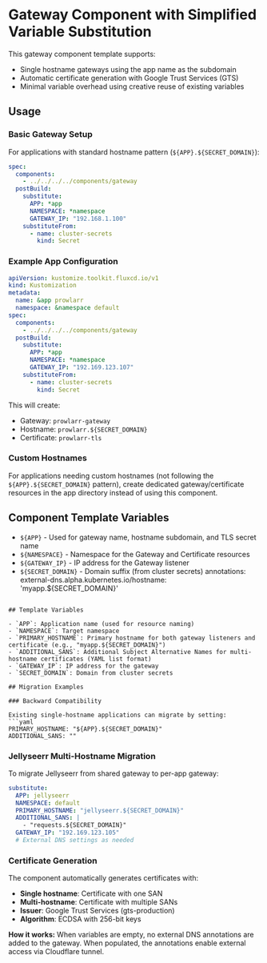 # Gateway Component with Simplified Variable Substitution

This gateway component template supports:
- Single hostname gateways using the app name as the subdomain
- Automatic certificate generation with Google Trust Services (GTS)
- Minimal variable overhead using creative reuse of existing variables

## Usage

### Basic Gateway Setup

For applications with standard hostname pattern (`${APP}.${SECRET_DOMAIN}`):

```yaml
spec:
  components:
    - ../../../../components/gateway
  postBuild:
    substitute:
      APP: *app
      NAMESPACE: *namespace
      GATEWAY_IP: "192.168.1.100"
    substituteFrom:
      - name: cluster-secrets
        kind: Secret
```

### Example App Configuration

```yaml
apiVersion: kustomize.toolkit.fluxcd.io/v1
kind: Kustomization
metadata:
  name: &app prowlarr
  namespace: &namespace default
spec:
  components:
    - ../../../../components/gateway
  postBuild:
    substitute:
      APP: *app
      NAMESPACE: *namespace
      GATEWAY_IP: "192.169.123.107"
    substituteFrom:
      - name: cluster-secrets
        kind: Secret
```

This will create:
- Gateway: `prowlarr-gateway`
- Hostname: `prowlarr.${SECRET_DOMAIN}`
- Certificate: `prowlarr-tls`

### Custom Hostnames

For applications needing custom hostnames (not following the `${APP}.${SECRET_DOMAIN}` pattern), create dedicated gateway/certificate resources in the app directory instead of using this component.

## Component Template Variables

- `${APP}` - Used for gateway name, hostname subdomain, and TLS secret name
- `${NAMESPACE}` - Namespace for the Gateway and Certificate resources
- `${GATEWAY_IP}` - IP address for the Gateway listener
- `${SECRET_DOMAIN}` - Domain suffix (from cluster secrets)
      annotations:
        external-dns.alpha.kubernetes.io/hostname: 'myapp.${SECRET_DOMAIN}'
```

## Template Variables

- `APP`: Application name (used for resource naming)
- `NAMESPACE`: Target namespace
- `PRIMARY_HOSTNAME`: Primary hostname for both gateway listeners and certificate (e.g., "myapp.${SECRET_DOMAIN}")
- `ADDITIONAL_SANS`: Additional Subject Alternative Names for multi-hostname certificates (YAML list format)
- `GATEWAY_IP`: IP address for the gateway
- `SECRET_DOMAIN`: Domain from cluster secrets

## Migration Examples

### Backward Compatibility

Existing single-hostname applications can migrate by setting:
```yaml
PRIMARY_HOSTNAME: "${APP}.${SECRET_DOMAIN}"
ADDITIONAL_SANS: ""
```

### Jellyseerr Multi-Hostname Migration

To migrate Jellyseerr from shared gateway to per-app gateway:
```yaml
substitute:
  APP: jellyseerr
  NAMESPACE: default
  PRIMARY_HOSTNAME: "jellyseerr.${SECRET_DOMAIN}"
  ADDITIONAL_SANS: |
    - "requests.${SECRET_DOMAIN}"
  GATEWAY_IP: "192.169.123.105"
  # External DNS settings as needed
```

### Certificate Generation

The component automatically generates certificates with:
- **Single hostname**: Certificate with one SAN
- **Multi-hostname**: Certificate with multiple SANs
- **Issuer**: Google Trust Services (gts-production)
- **Algorithm**: ECDSA with 256-bit keys

**How it works:** When variables are empty, no external DNS annotations are added to the gateway. When populated, the annotations enable external access via Cloudflare tunnel.